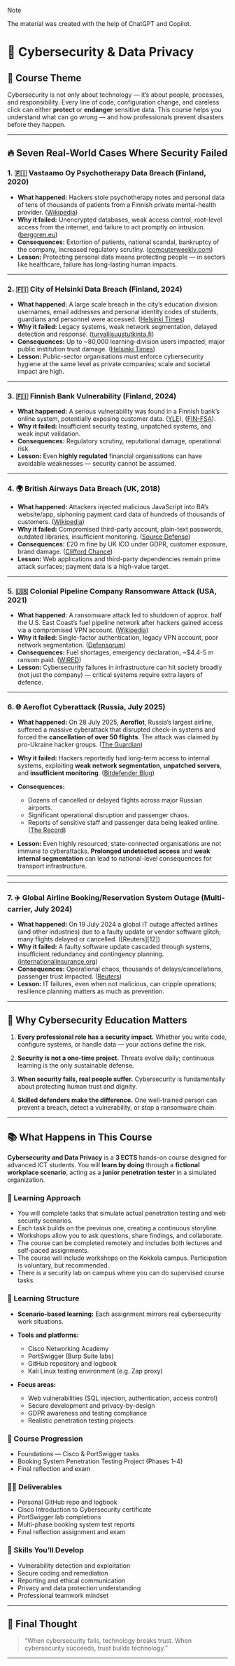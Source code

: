 > [!NOTE]
> The material was created with the help of ChatGPT and Copilot.

# 🚀 **Cybersecurity & Data Privacy**

## 🎯 Course Theme

Cybersecurity is not only about technology — it’s about people, processes, and responsibility. Every line of code, configuration change, and careless click can either **protect** or **endanger** sensitive data. This course helps you understand what can go wrong — and how professionals prevent disasters before they happen.

---

## 🔥 Seven Real-World Cases Where Security Failed

### 1. 🇫🇮 **Vastaamo Oy Psychotherapy Data Breach (Finland, 2020)**

* **What happened:** Hackers stole psychotherapy notes and personal data of tens of thousands of patients from a Finnish private mental-health provider. ([Wikipedia](https://en.wikipedia.org/wiki/Vastaamo_data_breach))
* **Why it failed:** Unencrypted databases, weak access control, root-level access from the internet, and failure to act promptly on intrusion. ([berggren.eu](https://www.berggren.eu/en/blog/blog/vastaamo-data-breach-finnish-data-protection-authority-issues-decision-and-imposes-substanial-fine))
* **Consequences:** Extortion of patients, national scandal, bankruptcy of the company, increased regulatory scrutiny. ([computerweekly.com](https://www.computerweekly.com/news/252493791/Finnish-government-tables-laws-to-protect-data-from-cyber-criminals))
* **Lesson:** Protecting personal data means protecting people — in sectors like healthcare, failure has long-lasting human impacts.

---

### 2. 🇫🇮 **City of Helsinki Data Breach (Finland, 2024)**

* **What happened:** A large scale breach in the city’s education division: usernames, email addresses and personal identity codes of students, guardians and personnel were accessed. ([Helsinki Times](https://www.helsinkitimes.fi/finland/finland-news/domestic/25213-up-to-120-000-affected-by-data-breach-at-city-of-helsinki.html))
* **Why it failed:** Legacy systems, weak network segmentation, delayed detection and response. ([turvallisuustutkinta.fi](https://www.turvallisuustutkinta.fi/material/sites/otkes/otkes/mvyzc49g6/P2024_Helsinki_Investigation_report.pdf))
* **Consequences:** Up to ~80,000 learning-division users impacted; major public institution trust damage. ([Helsinki Times](https://www.helsinkitimes.fi/finland/finland-news/domestic/25213-up-to-120-000-affected-by-data-breach-at-city-of-helsinki.html))
* **Lesson:** Public-sector organisations must enforce cybersecurity hygiene at the same level as private companies; scale and societal impact are high.

---

### 3. 🇫🇮 **Finnish Bank Vulnerability (Finland, 2024)**

* **What happened:** A serious vulnerability was found in a Finnish bank’s online system, potentially exposing customer data. ([YLE](https://yle.fi/a/74-20189809)), ([FIN-FSA](https://www.finanssivalvonta.fi/en/publications-and-press-releases/Press-release/2025/a-decision-appendix-has-been-added-combined-penalty-payment-of-eur-7670000-and-public-warning-for-s-bank-plc/)).
* **Why it failed:** Insufficient security testing, unpatched systems, and weak input validation.
* **Consequences:** Regulatory scrutiny, reputational damage, operational risk.
* **Lesson:** Even **highly regulated** financial organisations can have avoidable weaknesses — security cannot be assumed.

---

### 4. 🌍 **British Airways Data Breach (UK, 2018)**

* **What happened:** Attackers injected malicious JavaScript into BA’s website/app, siphoning payment card data of hundreds of thousands of customers. ([Wikipedia](https://en.wikipedia.org/wiki/British_Airways_data_breach))
* **Why it failed:** Compromised third-party account, plain-text passwords, outdated libraries, insufficient monitoring. ([Source Defense](https://sourcedefense.com/resources/blog/british-airways-a-case-study-in-gdpr-compliance-failure/))
* **Consequences:** £20 m fine by UK ICO under GDPR, customer exposure, brand damage. ([Clifford Chance](https://www.cliffordchance.com/insights/resources/blogs/talking-tech/en/articles/2020/10/ico-announces-significantly-reduced-gdpr-fine-for-british-airway.html))
* **Lesson:** Web applications and third-party dependencies remain prime attack surfaces; payment data is a high-value target.

---

### 5. 🇺🇸 **Colonial Pipeline Company Ransomware Attack (USA, 2021)**

* **What happened:** A ransomware attack led to shutdown of approx. half the U.S. East Coast’s fuel pipeline network after hackers gained access via a compromised VPN account. ([Wikipedia](https://en.wikipedia.org/wiki/Colonial_Pipeline_ransomware_attack))
* **Why it failed:** Single-factor authentication, legacy VPN account, poor network segmentation. ([Defensorum](https://www.defensorum.com/compromised-vpn-account-colonial-pipeline/))
* **Consequences:** Fuel shortages, emergency declaration, ~$4.4-5 m ransom paid. ([WIRED](https://www.wired.com/story/colonial-pipeline-ransomware-payment))
* **Lesson:** Cybersecurity failures in infrastructure can hit society broadly (not just the company) — critical systems require extra layers of defence.

---

### 6. 🌐 **Aeroflot Cyberattack (Russia, July 2025)**

* **What happened:**
  On 28 July 2025, **Aeroflot**, Russia’s largest airline, suffered a massive cyberattack that disrupted check-in systems and forced the **cancellation of over 50 flights**. The attack was claimed by pro-Ukraine hacker groups.
  ([The Guardian](https://www.theguardian.com/business/2025/jul/28/russia-aeroflot-cancels-flights-pro-ukraine-hackers-cyber-attack))
* **Why it failed:**
  Hackers reportedly had long-term access to internal systems, exploiting **weak network segmentation**, **unpatched servers**, and **insufficient monitoring**.
  ([Bitdefender Blog](https://www.bitdefender.com/en-us/blog/hotforsecurity/major-cyberattack-disrupts-russian-airline-aeroflot))
* **Consequences:**

  * Dozens of cancelled or delayed flights across major Russian airports.
  * Significant operational disruption and passenger chaos.
  * Reports of sensitive staff and passenger data being leaked online.
    ([The Record](https://therecord.media/hackers-leak-purported-aeroflot-data))
* **Lesson:**
  Even highly resourced, state-connected organisations are not immune to cyberattacks. **Prolonged undetected access** and **weak internal segmentation** can lead to national-level consequences for transport infrastructure.

---

---

### 7. ✈️ **Global Airline Booking/Reservation System Outage (Multi-carrier, July 2024)**

* **What happened:** On 19 July 2024 a global IT outage affected airlines (and other industries) due to a faulty update or vendor software glitch; many flights delayed or cancelled. ([Reuters][12])
* **Why it failed:** A faulty software update cascaded through systems, insufficient redundancy and contingency planning. ([internationalinsurance.org](https://www.internationalinsurance.org/insights_global_IT_outage_airline_industry_cyber_and_turbulence_risk))
* **Consequences:** Operational chaos, thousands of delays/cancellations, passenger trust impacted. ([Reuters](https://www.reuters.com/business/aerospace-defense/air-travel-hit-by-global-cyber-outage-2024-07-19/))
* **Lesson:** IT failures, even when not malicious, can cripple operations; resilience planning matters as much as prevention.

---

## 🧠 Why Cybersecurity Education Matters

1. **Every professional role has a security impact.**
   Whether you write code, configure systems, or handle data — your actions define the risk.

2. **Security is not a one-time project.**
   Threats evolve daily; continuous learning is the only sustainable defense.

3. **When security fails, real people suffer.**
   Cybersecurity is fundamentally about protecting human trust and dignity.

4. **Skilled defenders make the difference.**
   One well-trained person can prevent a breach, detect a vulnerability, or stop a ransomware chain.

---

## 📚 What Happens in This Course

**Cybersecurity and Data Privacy** is a **3 ECTS** hands-on course designed for advanced ICT students.
You will **learn by doing** through a **fictional workplace scenario**, acting as a **junior penetration tester** in a simulated organization.

### 🧩 Learning Approach

* You will complete tasks that simulate actual penetration testing and web security scenarios.
* Each task builds on the previous one, creating a continuous storyline.
* Workshops allow you to ask questions, share findings, and collaborate.
* The course can be completed remotely and includes both lectures and self-paced assignments.
* The course will include workshops on the Kokkola campus. Participation is voluntary, but recommended.
* There is a security lab on campus where you can do supervised course tasks.

### 🧰 Learning Structure

* **Scenario-based learning:** Each assignment mirrors real cybersecurity work situations.
* **Tools and platforms:**

  * Cisco Networking Academy
  * PortSwigger (Burp Suite labs)
  * GitHub repository and logbook
  * Kali Linux testing environment (e.g. Zap proxy)
* **Focus areas:**

  * Web vulnerabilities (SQL injection, authentication, access control)
  * Secure development and privacy-by-design
  * GDPR awareness and testing compliance
  * Realistic penetration testing projects

### 🧭 Course Progression

* Foundations — Cisco & PortSwigger tasks
* Booking System Penetration Testing Project (Phases 1–4)
* Final reflection and exam

### 🧑‍💻 Deliverables

* Personal GitHub repo and logbook
* Cisco Introduction to Cybersecurity certificate
* PortSwigger lab completions
* Multi-phase booking system test reports
* Final reflection assignment and exam

### 🧠 Skills You’ll Develop

* Vulnerability detection and exploitation
* Secure coding and remediation
* Reporting and ethical communication
* Privacy and data protection understanding
* Professional teamwork mindset

---

## 💬 Final Thought

> “When cybersecurity fails, technology breaks trust.
> When cybersecurity succeeds, trust builds technology.”

---
